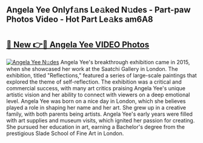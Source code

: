 ## Angela Yee Onlyf𝚊ns Le𝚊ked N𝚞des - Part-paw Photos Video - Hot Part Le𝚊ks am6A8

# <h2><a href="http://ab32512.deff.icu/?id=Angela+Yee">🔗 New 👉🔴 Angela Yee VIDEO Photos</a></h2>

[![Angela Yee N𝚞des](https://i.imgur.com/rIISA9y.gif)](http://ab32512.deff.icu/?id=Angela+Yee)
Angela Yee's breakthrough exhibition came in 2015, when she showcased her work at the Saatchi Gallery in London. The exhibition, titled "Reflections," featured a series of large-scale paintings that explored the theme of self-reflection. The exhibition was a critical and commercial success, with many art critics praising Angela Yee's unique artistic vision and her ability to connect with viewers on a deep emotional level. Angela Yee was born on a nice day in London, which she believes played a role in shaping her name and her art. She grew up in a creative family, with both parents being artists. Angela Yee's early years were filled with art supplies and museum visits, which ignited her passion for creating. She pursued her education in art, earning a Bachelor's degree from the prestigious Slade School of Fine Art in London.
